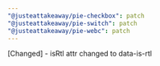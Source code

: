 ```yaml
---
"@justeattakeaway/pie-checkbox": patch
"@justeattakeaway/pie-switch": patch
"@justeattakeaway/pie-webc": patch
---
```


[Changed] - isRtl attr changed to data-is-rtl

